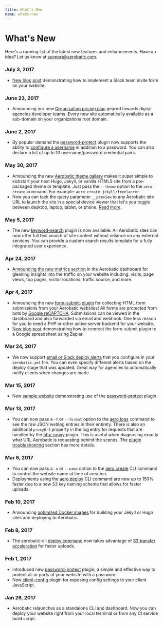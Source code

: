 ```yaml
---
title: What's New
name: whats-new
---
```


# What's New
Here's a running list of the latest new features and enhancements. Have an idea? Let us know at [support@aerobatic.com](mailto://support@aerobatic.com).

### July 3, 2017
* [New blog post](/blog/serverless-slack-team-invite-form/) demonstrating how to implement a Slack team invite form on your website.

### June 23, 2017
* Announcing our new [Organization pricing plan](/blog/announcing-organization-pricing-plan/) geared towards digital agencies developer teams. Every new site automatically available as a sub-domain on your organizations root domain.

### June 2, 2017
* By popular demand the [password-protect](/docs/plugins/password-protect/) plugin now supports the ability to [configure a username](/docs/plugins/password-protect/#usernames) in addition to a password. You can also declare a list of up to 10 username/password credential pairs.

### May 30, 2017
* Announcing the new [Aerobatic theme gallery](/themes/) makes it super simple to kickstart your next Hugo, Jekyll, or vanilla HTML5 site from a pre-packaged theme or template. Just pass the `--theme` option to the `aero create` command. For example: `aero create jekyll/freelancer`.
* Now you can tack the query parameter `__preview` to any Aerobatic site URL to launch the site in a special device viewer that let's you toggle between desktop, laptop, tablet, or phone. [Read more](/docs/overview/#device-preview).

### May 5, 2017
* The new [keyword-search](/docs/plugins/keyword-search/) plugin is now available. All Aerobatic sites can now offer full text search of site content without reliance on any external services. You can provide a custom search results template for a fully integrated user experience.

### Apr 24, 2017
* [Announcing the new metrics section](/blog/introducing-website-metrics/) in the Aerobatic dashboard for gleaning insights into the traffic on your website including: visits, page views, top pages, visitor locations, traffic source, and more.

### Apr 4, 2017
* Announcing the new [form-submit-plugin](/docs/plugins/form-submit/) for collecting HTML form submissions from your Aerobatic websites! All forms are protected from bots by [Google reCAPTCHA](https://www.google.com/recaptcha/intro/invisible.html). Submissions can be viewed in the dashboard and also forwarded via email and webhook. One less reason for you to need a PHP or other active server backend for your website.
* [New blog post](/blog/form-submit-zapier-google-spreadsheet/) demonstrating how to connect the form-submit plugin to a Google spreadsheet using Zapier.

### Mar 24, 2017
* We now support [email or Slack deploy alerts](/docs/configuration/#deploy-alerts) that you configure in your `aerobatic.yml` file. You can even specify different alerts based on the deploy stage that was updated. Great way for agencies to automatically notify clients when changes are made.

### Mar 15, 2017
* New [sample website](https://password-protect-demo.aerobaticapp.com) demonstrating use of the [password-protect](/docs/plugins/password-protect/) plugin.

### Mar 13, 2017
* You can now pass a `-f` or `--format` option to the [aero logs](/docs/cli/#logs) command to see the raw JSON weblog entries in their entirety. There is also an additional `proxyUrl` property in the log entry for requests that are handled by the [http-proxy](/docs/plugins/http-proxy/) plugin. This is useful when diagnosing exactly what URL Aerobatic is requesting behind the scenes. The [plugin troubleshooting](/docs/plugins/http-proxy/#troubleshooting) section has more details.

### Mar 6, 2017
* You can now pass a `-n` or `--name` option to the [aero create](/docs/cli/#create) CLI command to control the website name at time of creation.
* Deployments using the [aero deploy](/docs/cli/#deploy) CLI command are now up to 150% faster due to a new S3 key naming scheme that allows for faster uploads.

### Feb 10, 2017
* Announcing [optimized Docker images](/blog/optimized-docker-images-continuous-deployment/) for building your Jekyll or Hugo sites and deploying to Aerobatic.

### Feb 8, 2017
* The aerobatic-cli [deploy command](/docs/cli/#deploy) now takes advantage of [S3 transfer acceleration](http://docs.aws.amazon.com/AmazonS3/latest/dev/transfer-acceleration.html) for faster uploads.

### Feb 1, 2017
* Introduced new [password-protect](/docs/plugins/password-protect/) plugin, a simple and effective way to protect all or parts of your website with a password.
* New [client-config](/docs/plugins/client-config/) plugin for exposing config settings to your client JavaScript.

### Jan 26, 2017
* Aerobatic relaunches as a standalone CLI and dashboard. Now you can deploy your website right from your local terminal or from any CI service build script.
